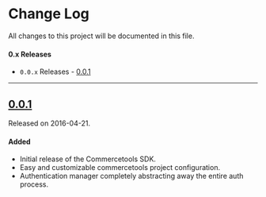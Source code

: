 # Change Log
All changes to this project will be documented in this file.

#### 0.x Releases
- `0.0.x` Releases - [0.0.1](#001)

---

## [0.0.1](https://github.com/sphereio/commercetools-ios-sdk/releases/tag/0.0.1)
Released on 2016-04-21.

#### Added
- Initial release of the Commercetools SDK.
- Easy and customizable commercetools project configuration.
- Authentication manager completely abstracting away the entire auth process.